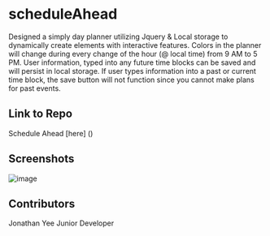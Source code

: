 # scheduleAhead

Designed a simply day planner utilizing Jquery & Local storage to dynamically create elements with interactive features. Colors in the planner will change during every change of the hour (@ local time) from 9 AM to 5 PM. User information, typed into any future time blocks can be saved and will persist in local storage. If user types information into a past or current time block, the save button will not function since you cannot make plans for past events. 

## Link to Repo
Schedule Ahead [here] ()

## Screenshots

![image]()

## Contributors

Jonathan Yee
Junior Developer